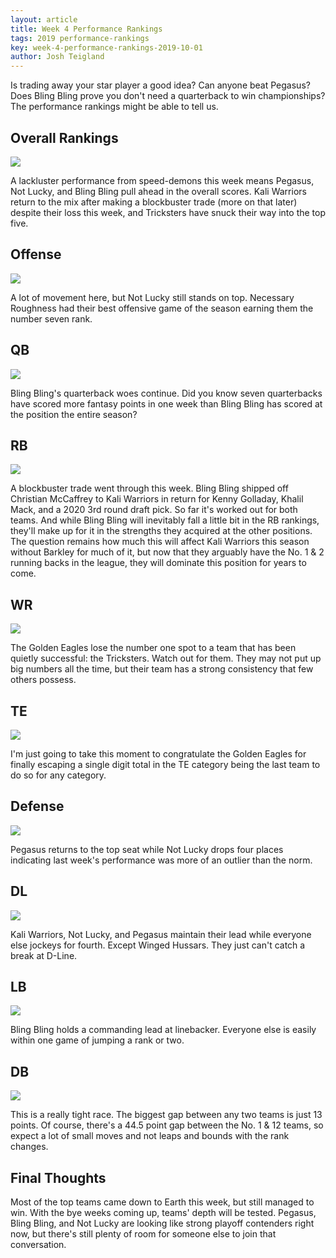 ```yaml
---
layout: article
title: Week 4 Performance Rankings
tags: 2019 performance-rankings
key: week-4-performance-rankings-2019-10-01
author: Josh Teigland
---
```


Is trading away your star player a good idea? Can anyone beat Pegasus? Does Bling Bling prove you don't need a quarterback to win championships? The performance rankings might be able to tell us.

<!--more-->

## Overall Rankings

![](/post-assets/2019/2019-10-01/2019-week-4-overall.png)

A lackluster performance from speed-demons this week means Pegasus, Not Lucky, and Bling Bling pull ahead in the overall scores. Kali Warriors return to the mix after making a blockbuster trade (more on that later) despite their loss this week, and Tricksters have snuck their way into the top five.

## Offense

![](/post-assets/2019/2019-10-01/2019-week-4-offense.png)

A lot of movement here, but Not Lucky still stands on top. Necessary Roughness had their best offensive game of the season earning them the number seven rank.

## QB

![](/post-assets/2019/2019-10-01/2019-week-4-qb.png)

Bling Bling's quarterback woes continue. Did you know seven quarterbacks have scored more fantasy points in one week than Bling Bling has scored at the position the entire season?

## RB

![](/post-assets/2019/2019-10-01/2019-week-4-rb.png)

A blockbuster trade went through this week. Bling Bling shipped off Christian McCaffrey to Kali Warriors in return for Kenny Golladay, Khalil Mack, and a 2020 3rd round draft pick. So far it's worked out for both teams. And while Bling Bling will inevitably fall a little bit in the RB rankings, they'll make up for it in the strengths they acquired at the other positions. The question remains how much this will affect Kali Warriors this season without Barkley for much of it, but now that they arguably have the No. 1 & 2 running backs in the league, they will dominate this position for years to come.

## WR

![](/post-assets/2019/2019-10-01/2019-week-4-wr.png)

The Golden Eagles lose the number one spot to a team that has been quietly successful: the Tricksters. Watch out for them. They may not put up big numbers all the time, but their team has a strong consistency that few others possess.

## TE

![](/post-assets/2019/2019-10-01/2019-week-4-te.png)

I'm just going to take this moment to congratulate the Golden Eagles for finally escaping a single digit total in the TE category being the last team to do so for any category.

## Defense

![](/post-assets/2019/2019-10-01/2019-week-4-defense.png)

Pegasus returns to the top seat while Not Lucky drops four places indicating last week's performance was more of an outlier than the norm.

## DL

![](/post-assets/2019/2019-10-01/2019-week-4-dl.png)

Kali Warriors, Not Lucky, and Pegasus maintain their lead while everyone else jockeys for fourth. Except Winged Hussars. They just can't catch a break at D-Line.

## LB

![](/post-assets/2019/2019-10-01/2019-week-4-lb.png)

Bling Bling holds a commanding lead at linebacker. Everyone else is easily within one game of jumping a rank or two.

## DB

![](/post-assets/2019/2019-10-01/2019-week-4-db.png)

This is a really tight race. The biggest gap between any two teams is just 13 points. Of course, there's a 44.5 point gap between the No. 1 & 12 teams, so expect a lot of small moves and not leaps and bounds with the rank changes.

## Final Thoughts

Most of the top teams came down to Earth this week, but still managed to win. With the bye weeks coming up, teams' depth will be tested. Pegasus, Bling Bling, and Not Lucky are looking like strong playoff contenders right now, but there's still plenty of room for someone else to join that conversation.
